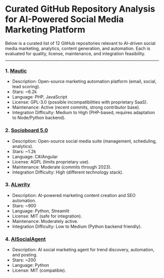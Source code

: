# Curated GitHub Repository Analysis for AI-Powered Social Media Marketing Platform

Below is a curated list of 12 GitHub repositories relevant to AI-driven social media marketing, analytics, content generation, and automation. Each is evaluated for quality, license, maintenance, and integration feasibility.

---

### 1. [Mautic](https://github.com/mautic/mautic)
- Description: Open-source marketing automation platform (email, social, lead scoring).
- Stars: ~6.2k
- Language: PHP, JavaScript
- License: GPL-3.0 (possible incompatibilities with proprietary SaaS).
- Maintenance: Active (recent commits, strong contributor base).
- Integration Difficulty: Medium to High (PHP-based, requires adaptation to Node/Python backend).

### 2. [Socioboard 5.0](https://github.com/socioboard/Socioboard-5.0)
- Description: Open-source social media suite (management, scheduling, analytics).
- Stars: ~1.2k
- Language: C#/Angular
- License: AGPL (limits proprietary use).
- Maintenance: Moderate (commits through 2023).
- Integration Difficulty: High (different technology stack).

### 3. [ALwrity](https://github.com/AJaySi/ALwrity)
- Description: AI-powered marketing content creation and SEO automation.
- Stars: ~900
- Language: Python, Streamlit
- License: MIT (safe for integration).
- Maintenance: Moderately active.
- Integration Difficulty: Low to Medium (Python backend friendly).

### 4. [AISocialAgent](https://github.com/AISocialAgentRe/AISocialAgent-OTO)
- Description: AI social marketing agent for trend discovery, automation, and posting.
- Stars: ~200
- Language: Python
- License: MIT (compatible).
